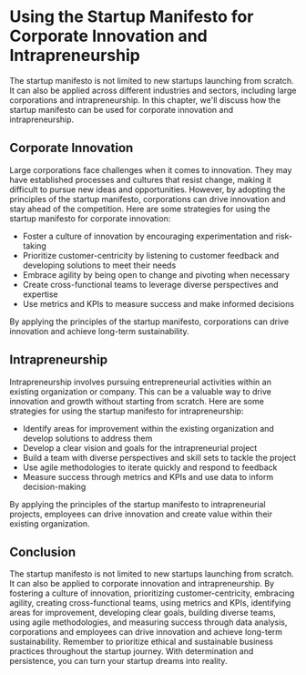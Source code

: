 # Using the Startup Manifesto for Corporate Innovation and Intrapreneurship

The startup manifesto is not limited to new startups launching from scratch. It can also be applied across different industries and sectors, including large corporations and intrapreneurship. In this chapter, we'll discuss how the startup manifesto can be used for corporate innovation and intrapreneurship.

Corporate Innovation
--------------------

Large corporations face challenges when it comes to innovation. They may have established processes and cultures that resist change, making it difficult to pursue new ideas and opportunities. However, by adopting the principles of the startup manifesto, corporations can drive innovation and stay ahead of the competition. Here are some strategies for using the startup manifesto for corporate innovation:

* Foster a culture of innovation by encouraging experimentation and risk-taking
* Prioritize customer-centricity by listening to customer feedback and developing solutions to meet their needs
* Embrace agility by being open to change and pivoting when necessary
* Create cross-functional teams to leverage diverse perspectives and expertise
* Use metrics and KPIs to measure success and make informed decisions

By applying the principles of the startup manifesto, corporations can drive innovation and achieve long-term sustainability.

Intrapreneurship
----------------

Intrapreneurship involves pursuing entrepreneurial activities within an existing organization or company. This can be a valuable way to drive innovation and growth without starting from scratch. Here are some strategies for using the startup manifesto for intrapreneurship:

* Identify areas for improvement within the existing organization and develop solutions to address them
* Develop a clear vision and goals for the intrapreneurial project
* Build a team with diverse perspectives and skill sets to tackle the project
* Use agile methodologies to iterate quickly and respond to feedback
* Measure success through metrics and KPIs and use data to inform decision-making

By applying the principles of the startup manifesto to intrapreneurial projects, employees can drive innovation and create value within their existing organization.

Conclusion
----------

The startup manifesto is not limited to new startups launching from scratch. It can also be applied to corporate innovation and intrapreneurship. By fostering a culture of innovation, prioritizing customer-centricity, embracing agility, creating cross-functional teams, using metrics and KPIs, identifying areas for improvement, developing clear goals, building diverse teams, using agile methodologies, and measuring success through data analysis, corporations and employees can drive innovation and achieve long-term sustainability. Remember to prioritize ethical and sustainable business practices throughout the startup journey. With determination and persistence, you can turn your startup dreams into reality.
